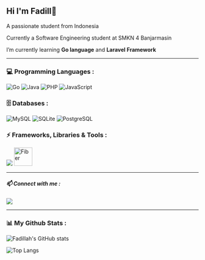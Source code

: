 ## Hi I'm Fadill👋

A passionate student from Indonesia  

Currently a Software Engineering student at SMKN 4 Banjarmasin  

I’m currently learning **Go language** and **Laravel Framework**

---

### 💻 Programming Languages :
<p>
  <img src="https://img.shields.io/badge/Go-00ADD8?style=for-the-badge&logo=go&logoColor=white" alt="Go" />
  <img src="https://img.shields.io/badge/Java-ED8B00?style=for-the-badge&logo=openjdk&logoColor=white" alt="Java" />
  <img src="https://img.shields.io/badge/PHP-777BB4?style=for-the-badge&logo=php&logoColor=white" alt="PHP" />
  <img src="https://img.shields.io/badge/JavaScript-F7DF1E?style=for-the-badge&logo=javascript&logoColor=black" alt="JavaScript" />
</p>

### 🗄️ Databases :
<p>
  <img src="https://img.shields.io/badge/MySQL-4479A1?style=for-the-badge&logo=mysql&logoColor=white" alt="MySQL" />
  <img src="https://img.shields.io/badge/SQLite-003B57?style=for-the-badge&logo=sqlite&logoColor=white" alt="SQLite" />
  <img src="https://img.shields.io/badge/PostgreSQL-336791?style=for-the-badge&logo=postgresql&logoColor=white" alt="PostgreSQL" />
</p>

### ⚡ Frameworks, Libraries & Tools :
<p>
  <img src="https://skillicons.dev/icons?i=laravel,react,bootstrap,tailwind,git,github,vscode,androidstudio" />
  <img src="https://raw.githubusercontent.com/gofiber/docs/master/static/logo.svg" alt="Fiber" width="48" height="48"/>
</p>

---

##### 📫 Connect with me :
<a href="https://instagram.com/fadiielll_" target="_blank">
    <img src="https://skillicons.dev/icons?i=instagram" />
</a>

---

### 📊 My Github Stats :
![Fadillah's GitHub stats](https://github-readme-stats.vercel.app/api?username=Fadell-Karlsefni&show_icons=true&theme=chartreuse-dark)  

![Top Langs](https://github-readme-stats.vercel.app/api/top-langs/?username=Fadell-Karlsefni&show_icons=true&theme=chartreuse-dark&layout=compact)
